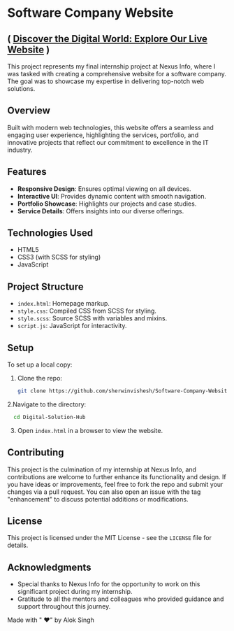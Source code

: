 # Software Company Website    
## ( [Discover the Digital World: Explore Our Live Website](https://alok2580.github.io/Website-for-a-Software-Company/) )

This project represents my final internship project at Nexus Info, where I was tasked with creating a comprehensive website for a software company. The goal was to showcase my expertise in delivering top-notch web solutions.

## Overview

Built with modern web technologies, this website offers a seamless and engaging user experience, highlighting the services, portfolio, and innovative projects that reflect our commitment to excellence in the IT industry.

## Features

- **Responsive Design**: Ensures optimal viewing on all devices.
- **Interactive UI**: Provides dynamic content with smooth navigation.
- **Portfolio Showcase**: Highlights our projects and case studies.
- **Service Details**: Offers insights into our diverse offerings.

## Technologies Used

- HTML5
- CSS3 (with SCSS for styling)
- JavaScript

## Project Structure

- `index.html`: Homepage markup.
- `style.css`: Compiled CSS from SCSS for styling.
- `style.scss`: Source SCSS with variables and mixins.
- `script.js`: JavaScript for interactivity.

## Setup

To set up a local copy:

1. Clone the repo:
   ```sh
   git clone https://github.com/sherwinvishesh/Software-Company-Website.git
   ```
 2.Navigate to the directory:
 ```sh
   cd Digital-Solution-Hub
   ```
3. Open `index.html` in a browser to view the website.

 ## Contributing

This project is the culmination of my internship at Nexus Info, and contributions are welcome to further enhance its functionality and design. If you have ideas or improvements, feel free to fork the repo and submit your changes via a pull request. You can also open an issue with the tag "enhancement" to discuss potential additions or modifications.


## License

This project is licensed under the MIT License - see the `LICENSE` file for details.

## Acknowledgments

- Special thanks to Nexus Info for the opportunity to work on this significant project during my internship.
- Gratitude to all the mentors and colleagues who provided guidance and support throughout this journey.


Made with " ♥" by Alok Singh


